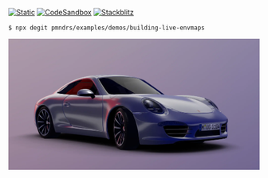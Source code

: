 [![Static](https://img.shields.io/badge/demo-%23646CFF.svg?logo=html5&logoColor=white)](https://pmndrs.github.io/examples/building-live-envmaps)
[![CodeSandbox](https://img.shields.io/badge/codesandbox-040404?logo=codesandbox&logoColor=DBDBDB)](https://codesandbox.io/s/github/pmndrs/examples/tree/main/demos/building-live-envmaps)
[![Stackblitz](https://img.shields.io/badge/stackblitz-fff?logo=Stackblitz&logoColor=1389FD)](https://stackblitz.com/github/pmndrs/examples/tree/main/demos/building-live-envmaps)

```sh
$ npx degit pmndrs/examples/demos/building-live-envmaps
```

![](thumbnail.webp)
